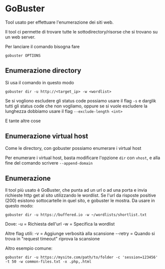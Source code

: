 # GoBuster

Tool usato per effettuare l'enumerazione dei siti web.

Il tool ci permette di trovare tutte le sottodirectory/risorse che si trovano su un web server.

Per lanciare il comando bisogna fare

`gobuster OPTIONS`

## Enumerazione directory

Si usa il comando in questo modo

`gobuster dir -u http://<target_ip> -w <wordlist>`

Se si vogliono escludere gli status code possiamo usare il flag `-s` e darglik tutti gli status code che non vogliamo, oppure se si vuole escludere la lunghezza dobbiamo usare il flag `--exclude-length <int>`

E tante altre cose

## Enumerazione virtual host

Come le directory, con gobuster possiamo enumerare i virtual host

Per enumerare i virtual host, basta modificare l'opzione `dir` con `vhost`, e alla fine del comando scrivere `--append-domain`

## Enumerazione 

Il tool più usato è GoBuster, che punta ad un url o ad una porta e invia richieste http get al sito utilizzando le wordlist. Se l'url da risposte positive (200) esistono sottocartelle in quel sito, e gobuster le mostra. Da usare in questo modo:

`gobuster dir -u https://buffered.io -w ~/wordlists/shortlist.txt`

Dove:
-u = Richiesta dell'url
-w = Specifica la wordlist

Altre flag utili:
-v = Aggiunge verbosità alla scansione
--retry = Quando si trova in "request timeout" riprova la scansione

Altro esempio comune:

`gobuster dir -u https://mysite.com/path/to/folder -c 'session=123456' -t 50 -w common-files.txt -x .php,.html
`